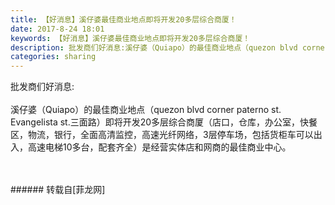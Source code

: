 ```yaml
---
title: 【好消息】溪仔婆最佳商业地点即将开发20多层综合商厦！
date: 2017-8-24 18:01
keywords: 【好消息】溪仔婆最佳商业地点即将开发20多层综合商厦！
description: 批发商们好消息:溪仔婆（Quiapo）的最佳商业地点（quezon blvd corner paterno st. Evangelista st.三面路）即将开发20多层综合商厦（店口，仓库，办公室，快餐区，物流，银行，全面高清监控，高速光纤网络，3层停车场，包括货柜车可以出入，高速电梯10多台，配套齐全）是经营实体店和网商的最佳商业中心。
categories: sharing
---
```

<td class="t_f" id="postmessage_859308">

批发商们好消息:<br/>
<br/>
溪仔婆（Quiapo）的最佳商业地点（quezon blvd corner paterno st. Evangelista st.三面路）即将开发20多层综合商厦（店口，仓库，办公室，快餐区，物流，银行，全面高清监控，高速光纤网络，3层停车场，包括货柜车可以出入，高速电梯10多台，配套齐全）是经营实体店和网商的最佳商业中心。<br/>
<br/>
<img alt="" border="0" class="zoom" data-cf-modified-07f5384abb78b8abdcdc7b1b-="" file="http://www.flw.ph/data/appbyme/upload/image/201708/24/Dhij54HACbHL.jpg" id="aimg_KhP04" lazyloadthumb="1" onclick="" onmouseover="" src="http://www.flw.ph/data/appbyme/upload/image/201708/24/Dhij54HACbHL.jpg"/><br/>
<br/>
</td>
###### 转载自[菲龙网]